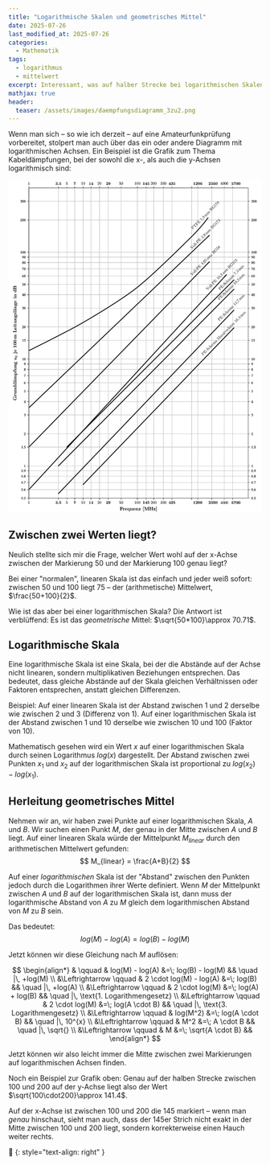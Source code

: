 ```yaml
---
title: "Logarithmische Skalen und geometrisches Mittel"
date: 2025-07-26
last_modified_at: 2025-07-26
categories:
  - Mathematik
tags:
  - logarithmus
  - mittelwert
excerpt: Interessant, was auf halber Strecke bei logarithmischen Skalen liegt!
mathjax: true
header:
  teaser: /assets/images/daempfungsdiagramm_3zu2.png
---
```


Wenn man sich – so wie ich derzeit – auf eine Amateurfunkprüfung vorbereitet, stolpert man auch über das ein oder andere Diagramm mit logarithmischen Achsen. Ein Beispiel ist die Grafik zum Thema Kabeldämpfungen, bei der sowohl die x-, als auch die y-Achsen logarithmisch sind:

![Kabeldämpfungsdiagramm](/assets/images/daempfungsdiagramm.png)

## Zwischen zwei Werten liegt?
Neulich stellte sich mir die Frage, welcher Wert wohl auf der x-Achse zwischen der Markierung 50 und der Markierung 100 genau liegt?

Bei einer "normalen", linearen Skala ist das einfach und jeder weiß sofort: zwischen 50 und 100 liegt 75 – der (arithmetische) Mittelwert, $\frac{50+100}{2}$.

Wie ist das aber bei einer logarithmischen Skala? Die Antwort ist verblüffend: Es ist das *geometrische* Mittel: $\sqrt{50*100}\approx 70.71$.

## Logarithmische Skala
Eine logarithmische Skala ist eine Skala, bei der die Abstände auf der Achse nicht linearen, sondern multiplikativen Beziehungen entsprechen. Das bedeutet, dass gleiche Abstände auf der Skala gleichen Verhältnissen oder Faktoren entsprechen, anstatt gleichen Differenzen.

Beispiel: Auf einer linearen Skala ist der Abstand zwischen 1 und 2 derselbe wie zwischen 2 und 3 (Differenz von 1). Auf einer logarithmischen Skala ist der Abstand zwischen 1 und 10 derselbe wie zwischen 10 und 100 (Faktor von 10).

Mathematisch gesehen wird ein Wert $x$ auf einer logarithmischen Skala durch seinen Logarithmus $log(x)$ dargestellt. Der Abstand zwischen zwei Punkten $x_1$ und $x_2$ auf der logarithmischen Skala ist proportional zu $log(x_2)−log(x_1)$.

## Herleitung geometrisches Mittel
Nehmen wir an, wir haben zwei Punkte auf einer logarithmischen Skala, $A$ und $B$. Wir suchen einen Punkt $M$, der genau in der Mitte zwischen $A$ und $B$ liegt. Auf einer linearen Skala würde der Mittelpunkt $M_{linear}$ durch den arithmetischen Mittelwert gefunden:
$$
M_{linear} = \frac{A+B}{2}
$$

Auf einer *logarithmischen* Skala ist der "Abstand" zwischen den Punkten jedoch durch die Logarithmen ihrer Werte definiert. Wenn $M$ der Mittelpunkt zwischen $A$ und $B$ auf der logarithmischen Skala ist, dann muss der logarithmische Abstand von $A$ zu $M$ gleich dem logarithmischen Abstand von $M$ zu $B$ sein.

Das bedeutet:
$$
log(M)−log(A)=log(B)−log(M)
$$

Jetzt können wir diese Gleichung nach $M$ auflösen:

$$
\begin{align*}
&                \qquad  & log(M) - log(A)         &=\; log(B) - log(M)       && \quad |\, +log(M) \\
&\Leftrightarrow \qquad  & 2 \cdot log(M) - log(A) &=\; log(B)                && \quad |\, +log(A) \\
&\Leftrightarrow \qquad  & 2 \cdot log(M)          &=\; log(A) + log(B)       && \quad |\, \text{1. Logarithmengesetz} \\
&\Leftrightarrow \qquad  & 2 \cdot log(M)          &=\; log(A \cdot B)        && \quad |\, \text{3. Logarithmengesetz} \\
&\Leftrightarrow \qquad  & log(M^2)                &=\; log(A \cdot B)        && \quad |\, 10^{x} \\
&\Leftrightarrow \qquad  & M^2                     &=\; A \cdot B             && \quad |\, \sqrt{} \\
&\Leftrightarrow \qquad  & M                       &=\; \sqrt{A \cdot B}      &&
\end{align*}
$$

Jetzt können wir also leicht immer die Mitte zwischen zwei Markierungen auf logarithmischen Achsen finden.

Noch ein Beispiel zur Grafik oben: Genau auf der halben Strecke zwischen 100 und 200 auf der y-Achse liegt also der Wert $\sqrt{100\cdot200}\approx 141.4$.

Auf der x-Achse ist zwischen 100 und 200 die 145 markiert – wenn man *genau* hinschaut, sieht man auch, dass der 145er Strich nicht exakt in der Mitte zwischen 100 und 200 liegt, sondern korrekterweise einen Hauch weiter rechts.

🔲
{: style="text-align: right" }